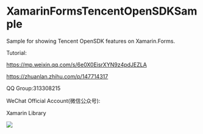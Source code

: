 # XamarinFormsTencentOpenSDKSample
Sample for showing Tencent OpenSDK features on Xamarin.Forms.

Tutorial:

https://mp.weixin.qq.com/s/6e0X0EisrXYN9z4pdJEZLA

https://zhuanlan.zhihu.com/p/147714317

QQ Group:313308215

WeChat Official Account(微信公众号):

Xamarin Library

<img src="https://github.com/jingliancui/XamarinFormsTencentOpenSDKSample/blob/master/Images/wechatqrcode.jpg?raw=true"/>
